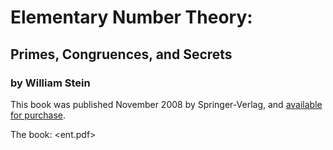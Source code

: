 # Elementary Number Theory: 
## Primes, Congruences, and Secrets

### by William Stein

This book was published November 2008 by Springer-Verlag, and [available for purchase](http://www.amazon.com/Elementary-Number-Theory-Computational-Undergraduate/dp/0387855246/ref=sr_1_1?ie=UTF8&s=books&qid=1227154537&sr=8-1). 

The book: <ent.pdf>
